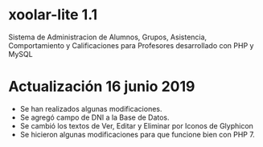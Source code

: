 # xoolar-lite 1.1
Sistema de Administracion de Alumnos, Grupos, Asistencia, Comportamiento y Calificaciones para Profesores desarrollado con PHP y MySQL

# Actualización 16 junio 2019
 * Se han realizados algunas modificaciones.
 * Se agregó campo de DNI a la Base de Datos.
 * Se cambió los textos de Ver, Editar y Eliminar por Iconos de Glyphicon
 * Se hicieron algunas modificaciones para que funcione bien con PHP 7.
